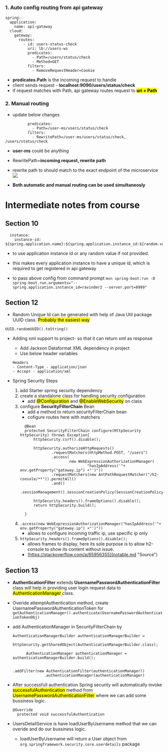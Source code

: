 ### 1. Auto config routing from api gateway

```
spring:
  application:
    name: api-gateway
  cloud:
    gateway:
      routes:
        - id: users-status-check
          uri: lb://users-ws
          predicates:
            - Path=/users/status/check
            - Method=GET
          filters:
            - RemoveRequestHeader=Cookie
```

- **predicates.Path** is the incoming request to handle
- client sends request - **localhost:9090/users/status/check**
- if request matches with Path, api gateway routes request to <mark>**uri + Path**</mark>

### 2. Manual routing 
- update below changes
```
          predicates:
            - Path=/user-ms/users/status/check
          filters:
            - RewritePath=/user-ms/users/status/check, /users/status/check            
```
- **user-ms** could be anything
- RewritePath=**incoming request, rewrite path**
- rewrite path to should match to the exact endpoint of the microservice
![](@attachment/Clipboard_2023-04-26-13-35-30.png)

- **Both automatic and manual routing can be used simultaneosly**



# Intermediate notes from course


## Section 10

```
  instance:
    instance-id: ${spring.application.name}:${spring.application.instance_id:${random.value}}
```
- to use application instance id or any random value if not provided.
- this makes every application instance to have a unique id, which is required to get registered in api gateway

- to pass above config from command prompt
`mvn spring-boot:run -D spring-boot.run.arguments="--spring.application.instance_id=ravinder2 --server.port=8999"`


## Section 12

- Random Unique Id can be generated with help of Java Util package UUID class. <mark>Probably the easiest way</mark>
```
UUID.randomUUID().toString()
```
- Adding xml support to project- so that it can return xml as response
  - Add Jackson Dataformat XML dependency in project
  - Use below header variables 
  ```
  Headers
  - Content-Type - application/json
  - Accept - application/xml
  ```

- Spring Security Steps
  1. add Starter spring security dependency
  2. create a standalone class for handling security configuration
      - add <mark>@Configuration</mark> and <mark>@EnableWebSecurity</mark> on class
  3. configure <b>SecurityFilterChain</b> Bean
      - add a method to return securityFilterChain bean
      - cofigure routes here with matchers
      ```
        @Bean
        protected SecurityFilterChain configure(HttpSecurity httpSecurity) throws Exception{
            httpSecurity.csrf().disable();

            httpSecurity.authorizeHttpRequests()
                    .requestMatchers(HttpMethod.POST, "/users")
                    .access(
                            new WebExpressionAuthorizationManager(
                                    "hasIpAddress('"+ env.getProperty("gateway.ip") +"')"))
                    .requestMatchers(new AntPathRequestMatcher("/h2-console/**")).permitAll()
                    .and()
                    .sessionManagement().sessionCreationPolicy(SessionCreationPolicy.STATELESS);

            httpSecurity.headers().frameOptions().disable();
            return httpSecurity.build();

        }
      ```
  4. `.access(new WebExpressionAuthorizationManager("hasIpAddress('"+ env.getProperty("gateway.ip") +"')"))`
      - allows to configure incoming traffic ip, use specific ip only
  5. `httpSecurity.headers().frameOptions().disable();`
      - allows frames to display, here its sole purpose is to allow h2-console to show its content without issue.
      - [https://stackoverflow.com/a/65956355](notable.md "Source")


## Section 13

- **AuthenticationFilter** extends **UsernamePasswordAuthenticationFilter** class will help in providing user login request data to <mark>AuthenticationManager</mark> class.
- Overide attemptAuthentication method, create UsernamePasswordAuthenticationToken for
  `getAuthenticationManager().authenticate(UsernamePasswordAuthenticationTokenObj)`
- add AuthenticationManager in SecurityFilterChain by 
  ```
  AuthenticationManagerBuilder authenticationManagerBuilder =
                httpSecurity.getSharedObject(AuthenticationManagerBuilder.class);

        AuthenticationManager authenticationManager = authenticationManagerBuilder.build();
  

  .addFilter(new AuthenticationFilter(authenticationManager))
                .authenticationManager(authenticationManager)

  ```
- After successfull authentication Spring security will automatically invoke <mark>successfulAuthentication</mark> method from <mark>UsernamePasswordAuthenticationFilter</mark> where we can add some bussiness logic.
  ```
  @Override
    protected void successfulAuthentication
  ```

- UsersDetailService is have loadUserByUsername method that we can overide and do our bussiness logic.
  - loadUserByUsername will return a User object from `org.springframework.security.core.userdetails` package





















